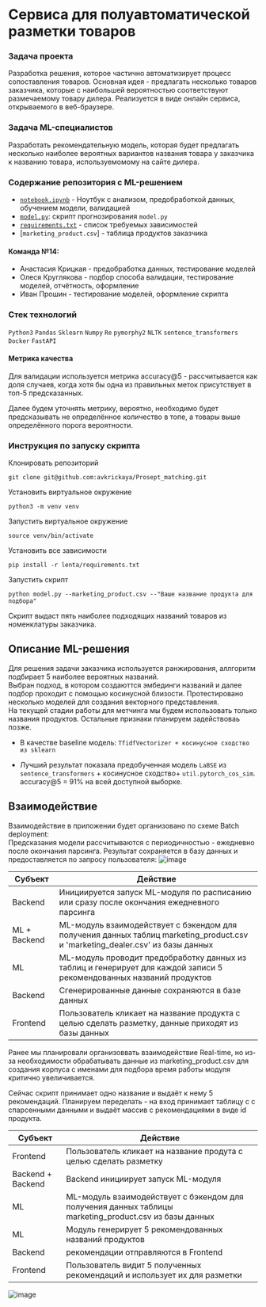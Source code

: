 # Сервиса для полуавтоматической разметки товаров

### Задача проекта

Разработка решения, которое частично автоматизирует процесс сопоставления товаров. Основная идея - предлагать несколько товаров заказчика, которые с наибольшей вероятностью соответствуют размечаемому товару дилера.  Реализуется в виде онлайн сервиса, открываемого в веб-браузере.

### Задача ML-специалистов

Разработать рекомендательную модель, которая будет предлагать несколько наиболее вероятных вариантов названия товара у заказчика к названию товара, используемомому на сайте дилера. 

### Содержание репозитория с ML-решением
- [`notebook.ipynb`]() - Ноутбук с анализом, предобработкой данных, обучением модели, валидацией 
-  [`model.py`](): скрипт прогнозирования `model.py`
-  [`requirements.txt`]() - список требуемых зависимостей
-  [`marketing_product.csv`] - таблица продуктов заказчика

#### Команда №14:
- Анастасия Крицкая - предобработка данных, тестирование моделей
- Олеся Круглякова - подбор способа валидации, тестирование моделей, отчётность, оформление
- Иван Прошин - тестирование моделей, оформление скрипта

### Стек технологий
`Python3` `Pandas` `Sklearn` `Numpy` `Re` `pymorphy2` `NLTK` `sentence_transformers` `Docker` `FastAPI`

#### Метрика качества
Для валидации используется метрика accuracy@5 - рассчитывается как доля случаев, когда хотя бы одна из правильных меток присутствует в топ-5 предсказанных.

Далее будем уточнять метрику, вероятно, необходимо будет предсказывать не определённое количество в топе, а товары выше определённого порога вероятности.

### Инструкция по запуску скрипта 

Клонировать репозиторий

```git clone git@github.com:avkrickaya/Prosept_matching.git```   

Установить виртуальное окружение

```python3 -m venv venv```

Запустить виртуальное окружение

```source venv/bin/activate```

Установить все зависимости

```pip install -r lenta/requirements.txt```

Запустить скрипт

```python model.py --marketing_product.csv --"Ваше название продукта для подбора"```

Скрипт выдаст пять наиболее подходящих названий товаров из номенклатуры заказчика.

## Описание ML-решения 
Для решения задачи заказчика используется ранжирования, аллгоритм подбирает 5 наиболее вероятных названий.   
Выбран подход, в котором создаюттся эмбединги названий и далее подбор проходит с помощью косинусной близости. Протестировано несколько моделей для создания векторного представления.    
На текущей стадии работы для метчинга мы будем использовать только названия продуктов. Остальные признаки планируем задействоваь позже.

- В качестве  baseline  модель: `TfidfVectorizer + косинусное сходство из sklearn`

- Лучший результат показала предобученная модель `LaBSE` из `sentence_transformers` + косинусное сходство+ `util.pytorch_cos_sim`.  
accuracy@5 = 91% на всей доступной выборке.




## Взаимодействие 
Взаимодействие в приложении будет организовано по схеме  Batch deployment:    
Предсказания модели рассчитываются с  периодичностью -  ежедневно после окончания парсинга. Результат сохраняется в базу данных и предоставляется по запросу пользователя:
![image](https://github.com/avkrickaya/Prosept_matching/assets/139965241/54661a6b-f4c9-4133-9224-dd1c981fb5d4)


 Субъект | Действие
----------|----
Backend | Инициируется запуск ML-модуля по расписанию или сразу после окончания ежедневного парсинга|
ML + Backend | ML-модуль взаимодействует с бэкендом для получения данных таблиц marketing_product.csv и 'marketing_dealer.csv' из базы данных |
ML | ML-модуль проводит предобработку данных из таблиц и генерирует для каждой записи 5 рекомендованных названий продуктов |
Backend | Сгенерированные данные сохраняются в базе данных |
Frontend | Пользователь кликает на название продукта с целью сделать разметку, данные приходят из базы данных|



Ранее мы планировали организоввать взаимодействие Real-time, но из-за необходимости обрабатывать данные из marketing_product.csv для создания корпуса с именами для подбора время работы модуля критично увеличивается. 

Сейчас скрипт принимает одно название и выдаёт к нему 5 рекомендаций. Планируем переделать - на вход принимает таблицу с с спарсенными данными и выдаёт массив с рекомендациями в виде id продукта.

 Субъект | Действие
----------|----
Frontend | Пользователь кликает на название продута с целью сделать разметку|
Backend + Backend| Backend инициирует запуск ML-модуля |
ML | ML-модуль взаимодействует с бэкендом для получения данных таблицы marketing_product.csv из базы данных |
ML | Модуль генерирует 5 рекомендованных названий продуктов|
Backend | рекомендации отправляются в Frontend |
Frontend | Пользователь видит 5 полученных рекомендаций и использует их для разметки |

![image](https://github.com/avkrickaya/Prosept_matching/assets/139965241/f6a94f6c-60ce-4d8d-b7cd-9fd78529f914)






